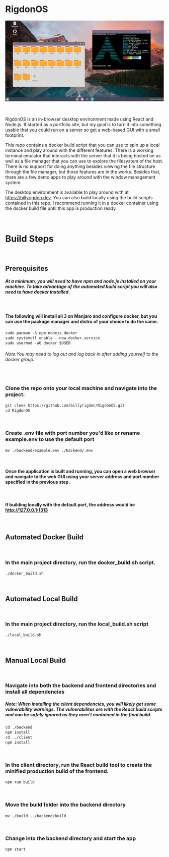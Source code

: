 # RigdonOS

![Screenshot of desktop](./screenshot.png)

&nbsp;

RigdonOS is an in-browser desktop environment made using React and Node.js. It started as a portfolio site, but my goal is to turn it into something usable that you could run on a server so get a web-based GUI with a small footprint.

This repo contains a docker build script that you can use to spin up a local instance and play around with the different features. There is a working terminal emulator that interacts with the server that it is being hosted on as well as a file manager that you can use to explore the filesystem of the host. There is no support for doing anything besides viewing the file structure through the file manager, but those features are in the works. Besides that, there are a few demo apps to play around with the window management system.

The desktop environment is available to play around with at https://billyrigdon.dev. You can also build locally using the build scripts contained in this repo. I recommend running it in a docker container using the docker build file until this app is production ready.

&nbsp;

# Build Steps

&nbsp;

## Prerequisites

##### At a minimum, you will need to have npm and node.js installed on your machine. To take advantage of the automated build script you will also need to have docker installed.

&nbsp;

#### The following will install all 3 on Manjaro and configure docker, but you can use the package manager and distro of your choice to do the same.

    sudo pacman -S npm nodejs docker
    sudo systemctl enable --now docker.service
    sudo usermod -aG docker $USER

###### Note:You may need to log out and log back in after adding yourself to the docker group.

&nbsp;

### Clone the repo onto your local machine and navigate into the project:

    git clone https://github.com/billyrigdon/RigdonOS.git
    cd RigdonOS

&nbsp;

### Create .env file with port number you'd like or rename example.env to use the default port

    mv ./backend/example.env ./backend/.env

&nbsp;

#### Once the application is built and running, you can open a web browser and navigate to the web GUI using your server address and port number specified in the previous step.

&nbsp;

#### If building locally with the default port, the address would be http://127.0.0.1:1313

&nbsp;

## Automated Docker Build

&nbsp;

### In the main project directory, run the docker_build.sh script.

    ./docker_build.sh

&nbsp;

## Automated Local Build

&nbsp;

### In the main project directory, run the local_build.sh script

    ./local_build.sh

&nbsp;

## Manual Local Build

&nbsp;

### Navigate into both the backend and frontend directories and install all dependencies

##### Note: When installing the client dependencies, you will likely get some vulnerability warnings. The vulnerabilites are with the React build scripts and can be safely ignored as they aren't contained in the final build.

    cd ./backend
    npm install
    cd ../client
    npm install

&nbsp;

### In the client directory, run the React build tool to create the minified production build of the frontend.

    npm run build

&nbsp;

### Move the build folder into the backend directory

    mv ./build ../backend/build

&nbsp;

### Change into the backend directory and start the app

    npm start
